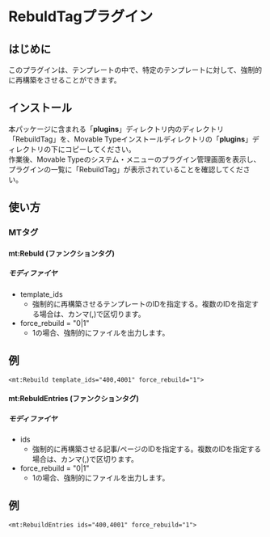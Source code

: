 # RebuldTagプラグイン

## はじめに

このプラグインは、テンプレートの中で、特定のテンプレートに対して、強制的に再構築をさせることができます。

## インストール

本パッケージに含まれる「**plugins**」ディレクトリ内のディレクトリ「RebuildTag」を、Movable
Typeインストールディレクトリの「**plugins**」ディレクトリの下にコピーしてください。\
作業後、Movable Typeのシステム・メニューのプラグイン管理画面を表示し、プラグインの一覧に「RebuildTag」が表示されていることを確認してください。

## 使い方

### MTタグ

#### mt:Rebuld (ファンクションタグ)

##### モディファイヤ

- template_ids
    - 強制的に再構築させるテンプレートのIDを指定する。複数のIDを指定する場合は、カンマ(,)で区切ります。
- force_rebuild = "0|1"
    - 1の場合、強制的にファイルを出力します。

## 例

```
<mt:Rebuild template_ids="400,4001" force_rebuild="1">
```

#### mt:RebuldEntries (ファンクションタグ)

##### モディファイヤ

- ids
    - 強制的に再構築させる記事/ページのIDを指定する。複数のIDを指定する場合は、カンマ(,)で区切ります。
- force_rebuild = "0|1"
    - 1の場合、強制的にファイルを出力します。

## 例

```
<mt:RebuildEntries ids="400,4001" force_rebuild="1">
```

